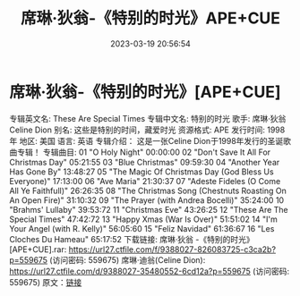 ﻿---
title: 席琳·狄翁-《特别的时光》APE+CUE
date: 2023-03-19 20:56:54
categories: 外语音乐
tags: 外语音乐
---
# 席琳·狄翁-《特别的时光》[APE+CUE]

专辑英文名: These Are Special Times
专辑中文名: 特别的时光
歌手: 席琳·狄翁 Celine Dion
别名: 这些是特别的时间，藏爱时光
资源格式: APE
发行时间: 1998年
地区: 美国
语言: 英语
专辑介绍：
这是一张Celine Dion于1998年发行的圣诞歌曲专辑！
专辑曲目:
01 "O Holy Night" 00:00:00
02 "Don't Save It All For Christmas Day" 05:21:55
03 "Blue Christmas" 09:59:30
04 "Another Year Has Gone By" 13:48:27
05 "The Magic Of Christmas Day (God Bless Us Everyone)"
17:13:00
06 "Ave Maria" 21:30:37
07 "Adeste Fideles (O Come All Ye Faithfull)" 26:26:35
08 "The Christmas Song (Chestnuts Roasting On An Open Fire)"
31:10:32
09 "The Prayer (with Andrea Bocelli)" 35:24:00
10 "Brahms' Lullaby" 39:53:72
11 "Christmas Eve" 43:26:25
12 "These Are The Special Times" 47:42:72
13 "Happy Xmas (War Is Over)" 51:51:02
14 "I'm Your Angel (with R. Kelly)" 56:05:60
15 "Feliz Navidad" 61:36:67
16 "Les Cloches Du Hameau" 65:17:52
下载链接:
席琳·狄翁 -《特别的时光》[APE+CUE].rar: https://url27.ctfile.com/f/9388027-826083725-c3ca2b?p=559675
(访问密码: 559675)
席琳·迪翁(Celine Dion): https://url27.ctfile.com/d/9388027-35480552-6cd12a?p=559675
(访问密码: 559675)
原文：[链接](https://blog.sina.com.cn/s/blog_1647c7e760103111r.html)